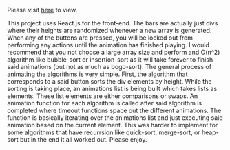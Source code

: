 Please visit [here](http://cameronMcConnell.github.io/SortingVisualizer/front-end) to view.

This project uses React.js for the front-end. The bars are actually just divs where their heights are randomized whenever a new array is generated. When any of the buttons are pressed, you will be locked out from performing any actions until the animation has finished playing. I would recommend that you not choose a large array size and perform and O(n^2) algorithm like bubble-sort or insertion-sort as it will take forever to finish said animations (but not as much as bogo-sort). The general process of animating the algorithms is very simple. First, the algorithm that corresponds to a said button sorts the div elements by height. While the sorting is taking place, an animations list is being built which takes lists as elements. These list elements are either comparisons or swaps. An animation function for each algorithm is called after said algorithm is completed where timeout functions space out the different animations. The function is basically iterating over the animations list and just executing said animation based on the current element. This was harder to implement for some algorithms that have recurrsion like quick-sort, merge-sort, or heap-sort but in the end it all worked out. Please enjoy.
